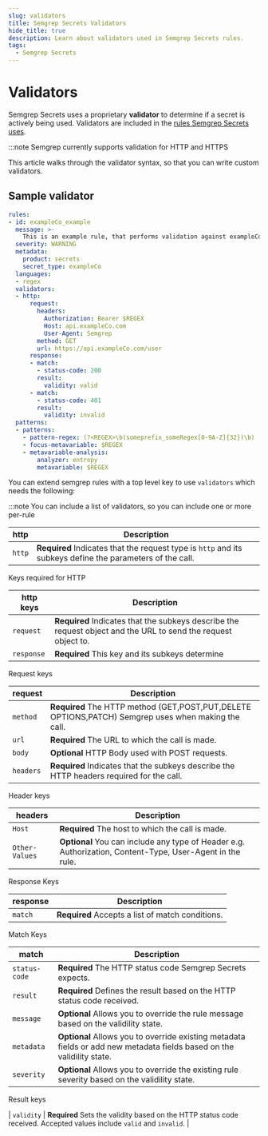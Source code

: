 ```yaml
---
slug: validators
title: Semgrep Secrets Validators
hide_title: true
description: Learn about validators used in Semgrep Secrets rules.
tags:
  - Semgrep Secrets
---
```


# Validators

Semgrep Secrets uses a proprietary **validator** to
determine if a secret is actively being used. Validators are included in the
[rules Semgrep Secrets uses](/semgrep-secrets/rules).

:::note Semgrep currently supports validation for HTTP and HTTPS

This article walks through the validator syntax, so that you can write custom validators.

## Sample validator

```yaml
rules:
- id: exampleCo_example
  message: >-
    This is an example rule, that performs validation against exampleCo.com
  severity: WARNING 
  metadata:
    product: secrets
    secret_type: exampleCo
  languages:
  - regex
  validators:
  - http:
      request:
        headers:
          Authorization: Bearer $REGEX
          Host: api.exampleCo.com
          User-Agent: Semgrep
        method: GET
        url: https://api.exampleCo.com/user
      response:
      - match:
        - status-code: 200
        result:
          validity: valid
      - match:
        - status-code: 401
        result:
          validity: invalid 
  patterns:
  - patterns:
    - pattern-regex: (?<REGEX>\b(someprefix_someRegex[0-9A-Z]{32})\b)
    - focus-metavariable: $REGEX
    - metavariable-analysis:
        analyzer: entropy
        metavariable: $REGEX
```

You can extend semgrep rules with a top level key to use `validators` which needs the following:

:::note You can include a list of validators, so you can include one or more per-rule

| http | Description |
| -------  | ------ |
| `http` | **Required** Indicates that the request type is `http` and its subkeys define the parameters of the call. |


Keys required for HTTP 

| http keys | Description |
| -------  | ------ |
| `request` | **Required** Indicates that the subkeys describe the request object and the URL to send the request object to. |
| `response`  | **Required** This key and its subkeys determine 
<!-- maybe need to split response out from here-->

Request keys

| request | Description |
| -------  | ------ |
| `method` | **Required** The HTTP method (GET,POST,PUT,DELETE OPTIONS,PATCH) Semgrep uses when making the call. |
| `url` | **Required** The URL to which the call is made.  |
| `body` | **Optional** HTTP Body used with POST requests.  |
| `headers` | **Required** Indicates that the subkeys describe the HTTP headers required for the call. |


Header keys

| headers | Description |
| -------  | ------ |
| `Host` | **Required** The host to which the call is made. |
| `Other-Values` | **Optional** You can include any type of Header e.g. Authorization, Content-Type, User-Agent in the rule. |

Response Keys

| response | Description |
| -------  | ------ |
| `match` | **Required** Accepts a list of match conditions. |


Match Keys

| match | Description |
| -------  | ------ |
| `status-code` | **Required** The HTTP status code Semgrep Secrets expects. |
| `result` | **Required** Defines the result based on the HTTP status code received. |
| `message` | **Optional** Allows you to override the rule message based on the validility state. |
| `metadata` | **Optional** Allows you to override existing metadata fields or add new metadata fields based on the validility state. |
| `severity` | **Optional** Allows you to override the existing rule severity based on the validility state. |

Result keys

| `validity` | **Required** Sets the validity based on the HTTP status code received. Accepted values include `valid` and `invalid`. |

<!--## Examples
If we have examples of validators, it might be nice to put them here, along with explanations of anything interesting
-->